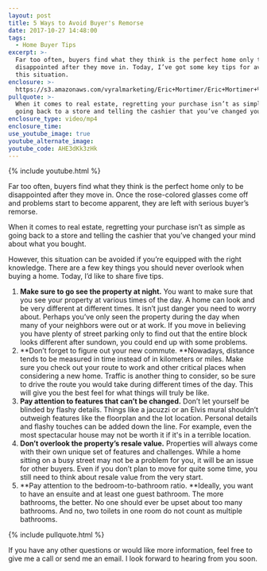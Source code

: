 ```yaml
---
layout: post
title: 5 Ways to Avoid Buyer's Remorse
date: 2017-10-27 14:48:00
tags:
  - Home Buyer Tips
excerpt: >-
  Far too often, buyers find what they think is the perfect home only to be
  disappointed after they move in. Today, I’ve got some key tips for avoiding
  this situation.
enclosure: >-
  https://s3.amazonaws.com/vyralmarketing/Eric+Mortimer/Eric+Mortimer+%26+Associates+5+Things+not+to+overlook+when+buying.mp4
pullquote: >-
  When it comes to real estate, regretting your purchase isn’t as simple as
  going back to a store and telling the cashier that you’ve changed your mind.
enclosure_type: video/mp4
enclosure_time:
use_youtube_image: true
youtube_alternate_image:
youtube_code: AHE3dKk3zHk
---
```



{% include youtube.html %}

Far too often, buyers find what they think is the perfect home only to be disappointed after they move in. Once the rose-colored glasses come off and problems start to become apparent, they are left with serious buyer’s remorse.&nbsp;

When it comes to real estate, regretting your purchase isn’t as simple as going back to a store and telling the cashier that you’ve changed your mind about what you bought.&nbsp;

However, this situation can be avoided if you’re equipped with the right knowledge. There are a few key things you should never overlook when buying a home. Today, I’d like to share five tips.

1. **Make sure to go see the property at night.** You want to make sure that you see your property at various times of the day. A home can look and be very different at different times. It isn’t just danger you need to worry about. Perhaps you’ve only seen the property during the day when many of your neighbors were out or at work. If you move in believing you have plenty of street parking only to find out that the entire block looks different after sundown, you could end up with some problems.
2. **Don’t forget to figure out your new commute.&nbsp;**Nowadays, distance tends to be measured in time instead of in kilometers or miles. Make sure you check out your route to work and other critical places when considering a new home. Traffic is another thing to consider, so be sure to drive the route you would take during different times of the day. This will give you the best feel for what things will truly be like.&nbsp;
3. **Pay attention to features that can’t be changed.** Don’t let yourself be blinded by flashy details. Things like a jacuzzi or an Elvis mural shouldn’t outweigh features like the floorplan and the lot location. Personal details and flashy touches can be added down the line. For example, even the most spectacular house may not be worth it if it's in a terrible location.&nbsp;
4. **Don’t overlook the property’s resale value.** Properties will always come with their own unique set of features and challenges. While a home sitting on a busy street may not be a problem for you, it will be an issue for other buyers. Even if you don’t plan to move for quite some time, you still need to think about resale value from the very start.
5. **Pay attention to the bedroom-to-bathroom ratio.&nbsp;**Ideally, you want to have an ensuite and at least one guest bathroom. The more bathrooms, the better. No one should ever be upset about too many bathrooms. And no, two toilets in one room do not count as multiple bathrooms.

{% include pullquote.html %}

If you have any other questions or would like more information, feel free to give me a call or send me an email. I look forward to hearing from you soon.